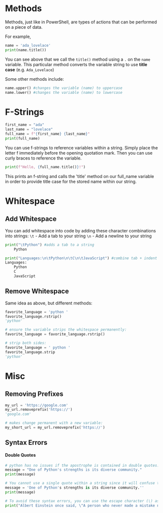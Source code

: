 # Methods
Methods, just like in PowerShell, are types of actions that can be performed on a piece of data.

For example,
```py
name = 'ada_lovelace'
print(name.title())
```
You can see above that we call the `title()` method using a `.` on the `name` variable. This particular method converts the variable string to use **title case** (e.g. `Ada_Lovelace`)

Some other methods include:
```py
name.upper() #changes the variable (name) to uppercase
name.lower() #changes the variable (name) to lowercase
```
# F-Strings
```py
first_name = "ada"
last_name = "lovelace"
full_name = f"{first_name} {last_name}"
print(full_name)
```

You can use f-strings to reference variables within a string. Simply place the letter f immediately before the opening quotation mark. Then you can use curly braces to reference the variable.

```py
print(f"Hello, {full_name.title()}!")
```

This prints an f-string and calls the 'title' method on our full_name variable in order to provide title case for the stored name within our string.

# Whitespace
## Add Whitespace
You can add whitespace into code by adding these character combinations into strings:
`\t` - Add a tab to your string 
`\n` - Add a newline to your string

```py
print("\tPython") #adds a tab to a string
	Python

print("Languages:\n\tPython\n\tC\n\tJavaScript") #combine tab + indent
Languages:
	Python
	C
	JavaScript
```
## Remove Whitespace
Same idea as above, but different methods:
```py
favorite_language = 'python '
favorite_language.rstrip()
'python'

# ensure the variable strips the whitespace permanently:
favorite_language = favorite_language.rstrip()

# strip both sides:
favorite_language = ' python '
favorite_language.strip
'python'
```

# Misc
## Removing Prefixes
```py
my_url = 'https://google.com'
my_url.removeprefix('https://')
'google.com'

# makes change permanent with a new variable:
my_short_url = my_url.removeprefix('https://')
```

## Syntax Errors
#### Double Quotes
```py
# python has no issues if the apostrophe is contained in double quotes.
message = "One of Python's strengths is its diverse community."
print(message)

# You cannot use a single quote within a string since it will confuse the Python enterpreter.
message = 'One of Python's strengths is its diverse community.''
print(message)

# To avoid these syntax errors, you can use the escape character (\) as to exclude certain punctuation from the python interpreting logic.
print("Albert Einstein once said, \"A person who never made a mistake never tried anything new.\"")
```
